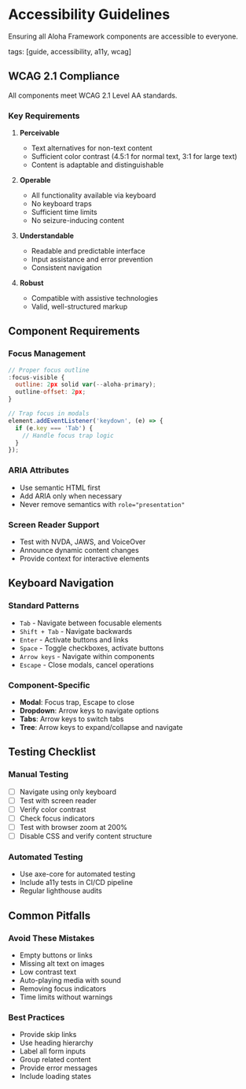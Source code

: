 # Accessibility Guidelines

Ensuring all Aloha Framework components are accessible to everyone.

tags: [guide, accessibility, a11y, wcag]

## WCAG 2.1 Compliance

All components meet WCAG 2.1 Level AA standards.

### Key Requirements

1. **Perceivable**
   - Text alternatives for non-text content
   - Sufficient color contrast (4.5:1 for normal text, 3:1 for large text)
   - Content is adaptable and distinguishable

2. **Operable**
   - All functionality available via keyboard
   - No keyboard traps
   - Sufficient time limits
   - No seizure-inducing content

3. **Understandable**
   - Readable and predictable interface
   - Input assistance and error prevention
   - Consistent navigation

4. **Robust**
   - Compatible with assistive technologies
   - Valid, well-structured markup

## Component Requirements

### Focus Management
```javascript
// Proper focus outline
:focus-visible {
  outline: 2px solid var(--aloha-primary);
  outline-offset: 2px;
}

// Trap focus in modals
element.addEventListener('keydown', (e) => {
  if (e.key === 'Tab') {
    // Handle focus trap logic
  }
});
```

### ARIA Attributes
- Use semantic HTML first
- Add ARIA only when necessary
- Never remove semantics with `role="presentation"`

### Screen Reader Support
- Test with NVDA, JAWS, and VoiceOver
- Announce dynamic content changes
- Provide context for interactive elements

## Keyboard Navigation

### Standard Patterns
- `Tab` - Navigate between focusable elements
- `Shift + Tab` - Navigate backwards
- `Enter` - Activate buttons and links
- `Space` - Toggle checkboxes, activate buttons
- `Arrow keys` - Navigate within components
- `Escape` - Close modals, cancel operations

### Component-Specific
- **Modal**: Focus trap, Escape to close
- **Dropdown**: Arrow keys to navigate options
- **Tabs**: Arrow keys to switch tabs
- **Tree**: Arrow keys to expand/collapse and navigate

## Testing Checklist

### Manual Testing
- [ ] Navigate using only keyboard
- [ ] Test with screen reader
- [ ] Verify color contrast
- [ ] Check focus indicators
- [ ] Test with browser zoom at 200%
- [ ] Disable CSS and verify content structure

### Automated Testing
- Use axe-core for automated testing
- Include a11y tests in CI/CD pipeline
- Regular lighthouse audits

## Common Pitfalls

### Avoid These Mistakes
- Empty buttons or links
- Missing alt text on images
- Low contrast text
- Auto-playing media with sound
- Removing focus indicators
- Time limits without warnings

### Best Practices
- Provide skip links
- Use heading hierarchy
- Label all form inputs
- Group related content
- Provide error messages
- Include loading states